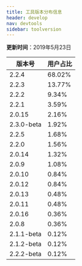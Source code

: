 ```yaml
---
title: 工具版本分布信息
header: develop
nav: devtools
sidebar: toolversion
---
```


**更新时间**：2019年5月23日

|版本号|用户占比|
|---|---|
|2.2.4 | 68.02%|
|2.2.3 | 13.77%|
|2.2.2 | 9.34%|
|2.2.1 | 3.59%|
|2.0.15 | 2.16%|
|2.3.0-beta | 1.92%|
|2.2.5 | 1.68%|
|2.2.0 | 1.56%|
|2.0.14 | 1.32%|
|2.0.9 | 1.08%|
|2.0.10 | 0.84%|
|2.0.12 | 0.84%|
|2.0.13 | 0.48%|
|2.0.11 | 0.48%|
|2.0.16 | 0.36%|
|2.0.8 | 0.36%|
|2.1.1-beta | 0.12%|
|2.1.2-beta | 0.12%|
|2.2.2-beta | 0.12%|











